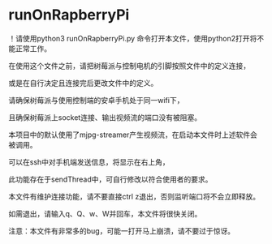 # runOnRapberryPi
！请使用python3 runOnRapberryPi.py 命令打开本文件，使用python2打开将不能正常工作。

在使用这个文件之前，请把树莓派与控制电机的引脚按照文件中的定义连接，

或是在自行决定且连接完后更改文件中的定义。

请确保树莓派与使用控制端的安卓手机处于同一wifi下，

且确保树莓派上socket连接、输出视频流的端口没有被阻塞。

本项目中的默认使用了mjpg-streamer产生视频流，在启动本文件时上述软件会被调用。

可以在ssh中对手机端发送信息，将显示在右上角，

此功能存在于sendThread中，可自行修改以符合使用者的要求。

本文件有维护连接功能，请不要直接ctrl z退出，否则监听端口将不会立即释放。

如需退出，请输入q、Q、w、W并回车，本文件将很快关闭。

注意：本文件有非常多的bug，可能一打开马上崩溃，请不要过于惊讶。
